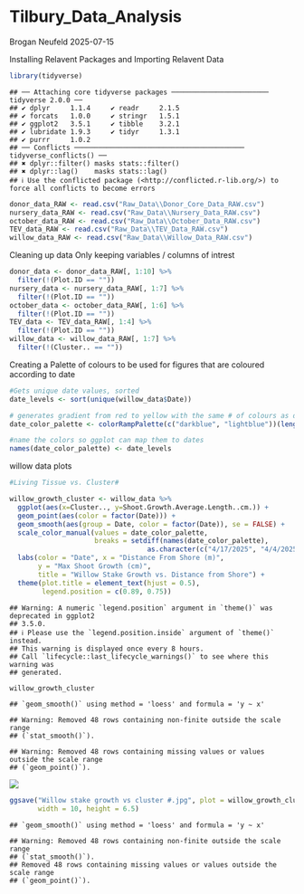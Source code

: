 Tilbury_Data_Analysis
================
Brogan Neufeld
2025-07-15

Installing Relavent Packages and Importing Relavent Data

``` r
library(tidyverse)
```

    ## ── Attaching core tidyverse packages ──────────────────────── tidyverse 2.0.0 ──
    ## ✔ dplyr     1.1.4     ✔ readr     2.1.5
    ## ✔ forcats   1.0.0     ✔ stringr   1.5.1
    ## ✔ ggplot2   3.5.1     ✔ tibble    3.2.1
    ## ✔ lubridate 1.9.3     ✔ tidyr     1.3.1
    ## ✔ purrr     1.0.2     
    ## ── Conflicts ────────────────────────────────────────── tidyverse_conflicts() ──
    ## ✖ dplyr::filter() masks stats::filter()
    ## ✖ dplyr::lag()    masks stats::lag()
    ## ℹ Use the conflicted package (<http://conflicted.r-lib.org/>) to force all conflicts to become errors

``` r
donor_data_RAW <- read.csv("Raw_Data\\Donor_Core_Data_RAW.csv")
nursery_data_RAW <- read.csv("Raw_Data\\Nursery_Data_RAW.csv")
october_data_RAW <- read.csv("Raw_Data\\October_Data_RAW.csv")
TEV_data_RAW <- read.csv("Raw_Data\\TEV_Data_RAW.csv")
willow_data_RAW <- read.csv("Raw_Data\\Willow_Data_RAW.csv")
```

Cleaning up data Only keeping variables / columns of intrest

``` r
donor_data <- donor_data_RAW[, 1:10] %>%
  filter(!(Plot.ID == ""))
nursery_data <- nursery_data_RAW[, 1:7] %>%
  filter(!(Plot.ID == ""))
october_data <- october_data_RAW[, 1:6] %>% 
  filter(!(Plot.ID == ""))
TEV_data <- TEV_data_RAW[, 1:4] %>%
  filter(!(Plot.ID == ""))
willow_data <- willow_data_RAW[, 1:7] %>%
  filter(!(Cluster.. == ""))
```

Creating a Palette of colours to be used for figures that are coloured
according to date

``` r
#Gets unique date values, sorted
date_levels <- sort(unique(willow_data$Date))

# generates gradient from red to yellow with the same # of colours as dates
date_color_palette <- colorRampPalette(c("darkblue", "lightblue"))(length(date_levels))

#name the colors so ggplot can map them to dates
names(date_color_palette) <- date_levels
```

willow data plots

``` r
#Living Tissue vs. Cluster#

willow_growth_cluster <- willow_data %>%
  ggplot(aes(x=Cluster.., y=Shoot.Growth.Average.Length..cm.)) +
  geom_point(aes(color = factor(Date))) +
  geom_smooth(aes(group = Date, color = factor(Date)), se = FALSE) +
  scale_color_manual(values = date_color_palette,
                     breaks = setdiff(names(date_color_palette),
                                  as.character(c("4/17/2025", "4/4/2025")))) +
  labs(color = "Date", x = "Distance From Shore (m)", 
       y = "Max Shoot Growth (cm)",
       title = "Willow Stake Growth vs. Distance from Shore") +
  theme(plot.title = element_text(hjust = 0.5), 
        legend.position = c(0.89, 0.75))
```

    ## Warning: A numeric `legend.position` argument in `theme()` was deprecated in ggplot2
    ## 3.5.0.
    ## ℹ Please use the `legend.position.inside` argument of `theme()` instead.
    ## This warning is displayed once every 8 hours.
    ## Call `lifecycle::last_lifecycle_warnings()` to see where this warning was
    ## generated.

``` r
willow_growth_cluster
```

    ## `geom_smooth()` using method = 'loess' and formula = 'y ~ x'

    ## Warning: Removed 48 rows containing non-finite outside the scale range
    ## (`stat_smooth()`).

    ## Warning: Removed 48 rows containing missing values or values outside the scale range
    ## (`geom_point()`).

![](Tilbury_Data_Analysis_files/figure-gfm/unnamed-chunk-4-1.png)<!-- -->

``` r
ggsave("Willow stake growth vs cluster #.jpg", plot = willow_growth_cluster, 
       width = 10, height = 6.5)
```

    ## `geom_smooth()` using method = 'loess' and formula = 'y ~ x'

    ## Warning: Removed 48 rows containing non-finite outside the scale range
    ## (`stat_smooth()`).
    ## Removed 48 rows containing missing values or values outside the scale range
    ## (`geom_point()`).
